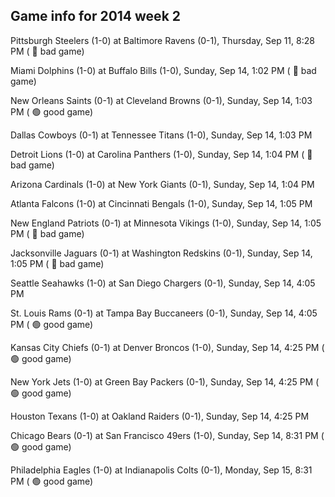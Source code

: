 ## Game info for 2014 week 2
Pittsburgh Steelers (1-0) at Baltimore Ravens (0-1), Thursday, Sep 11, 8:28 PM (	:red_circle: bad game)



Miami Dolphins (1-0) at Buffalo Bills (1-0), Sunday, Sep 14, 1:02 PM (	:red_circle: bad game)

New Orleans Saints (0-1) at Cleveland Browns (0-1), Sunday, Sep 14, 1:03 PM (	:green_circle: good game)

Dallas Cowboys (0-1) at Tennessee Titans (1-0), Sunday, Sep 14, 1:03 PM

Detroit Lions (1-0) at Carolina Panthers (1-0), Sunday, Sep 14, 1:04 PM (	:red_circle: bad game)

Arizona Cardinals (1-0) at New York Giants (0-1), Sunday, Sep 14, 1:04 PM

Atlanta Falcons (1-0) at Cincinnati Bengals (1-0), Sunday, Sep 14, 1:05 PM

New England Patriots (0-1) at Minnesota Vikings (1-0), Sunday, Sep 14, 1:05 PM (	:red_circle: bad game)

Jacksonville Jaguars (0-1) at Washington Redskins (0-1), Sunday, Sep 14, 1:05 PM (	:red_circle: bad game)



Seattle Seahawks (1-0) at San Diego Chargers (0-1), Sunday, Sep 14, 4:05 PM

St. Louis Rams (0-1) at Tampa Bay Buccaneers (0-1), Sunday, Sep 14, 4:05 PM (	:green_circle: good game)

Kansas City Chiefs (0-1) at Denver Broncos (1-0), Sunday, Sep 14, 4:25 PM (	:green_circle: good game)

New York Jets (1-0) at Green Bay Packers (0-1), Sunday, Sep 14, 4:25 PM (	:green_circle: good game)

Houston Texans (1-0) at Oakland Raiders (0-1), Sunday, Sep 14, 4:25 PM



Chicago Bears (0-1) at San Francisco 49ers (1-0), Sunday, Sep 14, 8:31 PM (	:green_circle: good game)



Philadelphia Eagles (1-0) at Indianapolis Colts (0-1), Monday, Sep 15, 8:31 PM (	:green_circle: good game)

